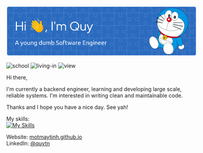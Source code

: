 ![Header](./github-header-image.png)

![school](https://badgen.net/badge/school/HCMUT/blue?icon=)
![living-in](https://badgen.net/badge/living-in/Vietnam/green?icon=)
![view](https://komarev.com/ghpvc/?username=motmaytinh&color=blueviolet)

Hi there,

I'm currently a backend engineer, learning and developing large scale, reliable systems. I'm interested in writing clean and maintainable code.

Thanks and I hope you have a nice day. See yah!


My skills:  
[![My Skills](https://skillicons.dev/icons?i=java,kotlin,python,ruby,ts,bash,css,html,docker,firebase,github,gitlab,linux,raspberrypi,idea,vscode,androidstudio,fastapi,spring,maven,nodejs,express,mongodb,redis,postman)](https://skillicons.dev)

Website: [motmaytinh.github.io](http://motmaytinh.github.io/)  
LinkedIn: [@quytn](https://linkedin.com/in/quytn)  
<!-- https://leviarista.github.io/github-profile-header-generator/ -->
